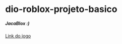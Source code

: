 # dio-roblox-projeto-basico
##### JacaBlox :)

[Link do jogo](https://www.roblox.com/games/86875062995795/Palco-noturno)
